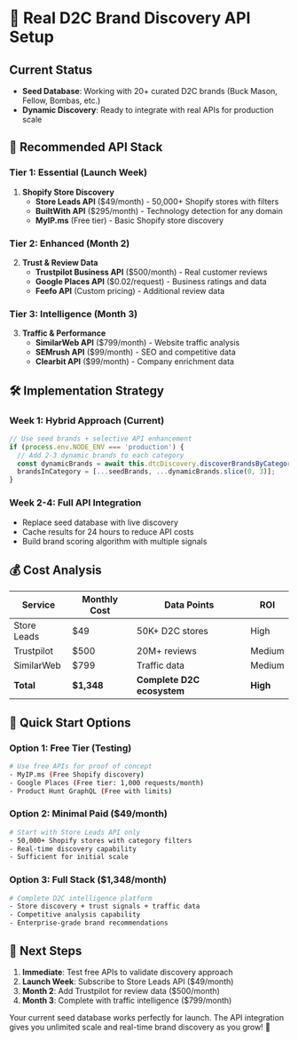 # 🚀 Real D2C Brand Discovery API Setup

## Current Status
- **Seed Database**: Working with 20+ curated D2C brands (Buck Mason, Fellow, Bombas, etc.)
- **Dynamic Discovery**: Ready to integrate with real APIs for production scale

## 🎯 Recommended API Stack

### **Tier 1: Essential (Launch Week)**
1. **Shopify Store Discovery**
   - **Store Leads API** ($49/month) - 50,000+ Shopify stores with filters
   - **BuiltWith API** ($295/month) - Technology detection for any domain
   - **MyIP.ms** (Free tier) - Basic Shopify store discovery

### **Tier 2: Enhanced (Month 2)**
2. **Trust & Review Data**
   - **Trustpilot Business API** ($500/month) - Real customer reviews
   - **Google Places API** ($0.02/request) - Business ratings and data
   - **Feefo API** (Custom pricing) - Additional review data

### **Tier 3: Intelligence (Month 3)**
3. **Traffic & Performance**
   - **SimilarWeb API** ($799/month) - Website traffic analysis
   - **SEMrush API** ($99/month) - SEO and competitive data
   - **Clearbit API** ($99/month) - Company enrichment data

## 🛠 Implementation Strategy

### **Week 1: Hybrid Approach (Current)**
```javascript
// Use seed brands + selective API enhancement
if (process.env.NODE_ENV === 'production') {
  // Add 2-3 dynamic brands to each category
  const dynamicBrands = await this.dtcDiscovery.discoverBrandsByCategory(category);
  brandsInCategory = [...seedBrands, ...dynamicBrands.slice(0, 3)];
}
```

### **Week 2-4: Full API Integration**
- Replace seed database with live discovery
- Cache results for 24 hours to reduce API costs
- Build brand scoring algorithm with multiple signals

## 💰 Cost Analysis

| Service | Monthly Cost | Data Points | ROI |
|---------|-------------|------------|-----|
| Store Leads | $49 | 50K+ D2C stores | High |
| Trustpilot | $500 | 20M+ reviews | Medium |
| SimilarWeb | $799 | Traffic data | Medium |
| **Total** | **$1,348** | **Complete D2C ecosystem** | **High** |

## 🚀 Quick Start Options

### **Option 1: Free Tier (Testing)**
```bash
# Use free APIs for proof of concept
- MyIP.ms (Free Shopify discovery)
- Google Places (Free tier: 1,000 requests/month)
- Product Hunt GraphQL (Free with limits)
```

### **Option 2: Minimal Paid ($49/month)**
```bash
# Start with Store Leads API only
- 50,000+ Shopify stores with category filters
- Real-time discovery capability
- Sufficient for initial scale
```

### **Option 3: Full Stack ($1,348/month)**
```bash
# Complete D2C intelligence platform
- Store discovery + trust signals + traffic data
- Competitive analysis capability
- Enterprise-grade brand recommendations
```

## 🎯 Next Steps

1. **Immediate**: Test free APIs to validate discovery approach
2. **Launch Week**: Subscribe to Store Leads API ($49/month)
3. **Month 2**: Add Trustpilot for review data ($500/month)
4. **Month 3**: Complete with traffic intelligence ($799/month)

Your current seed database works perfectly for launch. The API integration gives you unlimited scale and real-time brand discovery as you grow! 🚀

